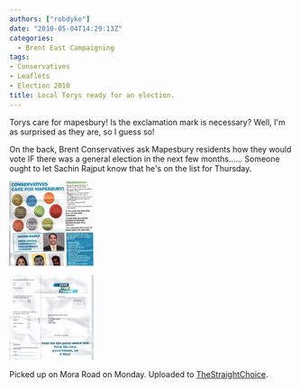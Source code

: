 ```yaml
---
authors: ["robdyke"]
date: "2010-05-04T14:29:13Z"
categories:
  - Brent East Campaigning
tags:
- Conservatives
- Leaflets
- Election 2010
title: Local Torys ready for an election.
---
```

Torys care for mapesbury! Is the exclamation mark is necessary? Well, I'm as surprised as they are, so I guess so!

On the back, Brent Conservatives ask Mapesbury residents how they would vote IF there was a general election in the next few months...... Someone ought to let Sachin Rajput know that he's on the list for Thursday.

[<img class="alignleft size-thumbnail wp-image-296" title="3may conservative 0001" src="/pubfiles/2010/05/2may-concervative-0001-150x150.jpg" alt="Conservatives Care For Mapesbury!" width="150" height="150" />](/pubfiles/2010/05/2may-concervative-0001.jpg)

[<img class="alignleft size-thumbnail wp-image-294" title="2may how would you vote" src="/pubfiles/2010/05/2may-concervative-00021-150x150.jpg" alt="" width="150" height="150" />](/pubfiles/2010/05/2may-concervative-00021.jpg)

Picked up on Mora Road on Monday. Uploaded to [TheStraightChoice](http://www.thestraightchoice.org/leaflets/4843).